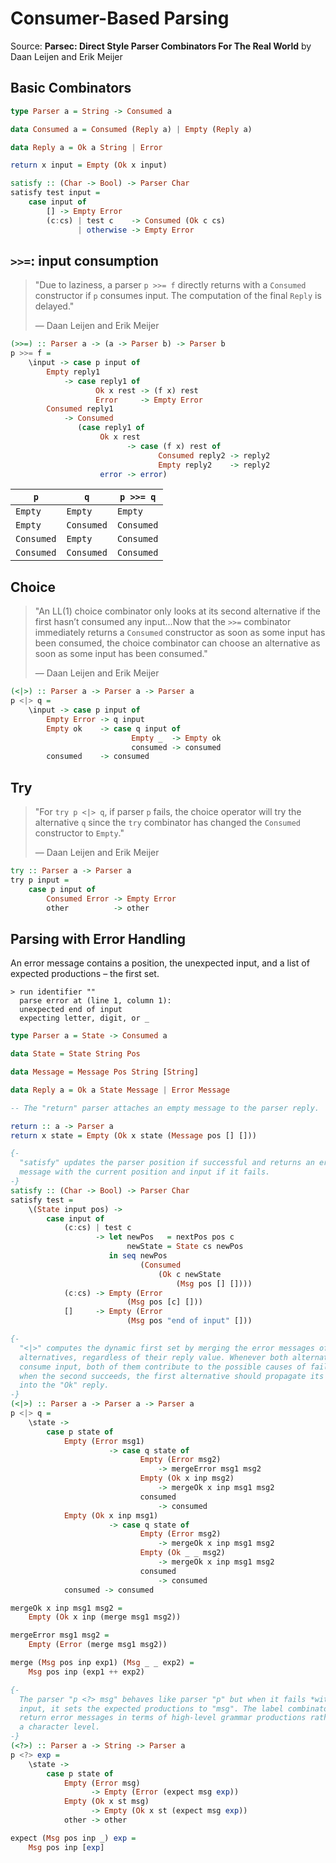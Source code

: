 # Consumer-Based Parsing

Source: **Parsec: Direct Style Parser Combinators For The Real World** by Daan Leijen and Erik Meijer

## Basic Combinators

```haskell
type Parser a = String -> Consumed a

data Consumed a = Consumed (Reply a) | Empty (Reply a)

data Reply a = Ok a String | Error

return x input = Empty (Ok x input)

satisfy :: (Char -> Bool) -> Parser Char
satisfy test input = 
    case input of
        [] -> Empty Error
        (c:cs) | test c    -> Consumed (Ok c cs)
               | otherwise -> Empty Error
```

## `>>=`: input consumption

> "Due to laziness, a parser `p >>= f` directly returns with a `Consumed` constructor
>  if `p` consumes input. The computation of the final `Reply` is delayed."
>  
>  — Daan Leijen and Erik Meijer

```haskell
(>>=) :: Parser a -> (a -> Parser b) -> Parser b
p >>= f =
    \input -> case p input of
        Empty reply1
            -> case reply1 of
                   Ok x rest -> (f x) rest
                   Error     -> Empty Error
        Consumed reply1
            -> Consumed
               (case reply1 of
                    Ok x rest
                          -> case (f x) rest of
                                 Consumed reply2 -> reply2
                                 Empty reply2    -> reply2
                    error -> error)
```

| `p`        | `q`        | `p >>= q`  |
| ---------- | ---------- | ---------- |
| `Empty`    | `Empty`    | `Empty`    |
| `Empty`    | `Consumed` | `Consumed` |
| `Consumed` | `Empty`    | `Consumed` |
| `Consumed` | `Consumed` | `Consumed` |

## Choice

> "An LL(1) choice combinator only looks at its second alternative if the first hasn’t
>  consumed any input...Now that the `>>=` combinator immediately returns a `Consumed`
>  constructor as soon as some input has been consumed, the choice combinator
>  can choose an alternative as soon as some input has been consumed."
>  
>  — Daan Leijen and Erik Meijer

```haskell
(<|>) :: Parser a -> Parser a -> Parser a
p <|> q =
    \input -> case p input of
        Empty Error -> q input
        Empty ok    -> case q input of
                           Empty _  -> Empty ok
                           consumed -> consumed
        consumed    -> consumed
```

## Try

> "For `try p <|> q`, if parser `p` fails, the choice operator will try the alternative `q`
>  since the `try` combinator has changed the `Consumed` constructor to `Empty`."
>  
>  — Daan Leijen and Erik Meijer

```haskell
try :: Parser a -> Parser a
try p input =
    case p input of
        Consumed Error -> Empty Error
        other          -> other
```

## Parsing with Error Handling

An error message contains a position, the unexpected input, and a list of
expected productions – the first set.

```
> run identifier ""
  parse error at (line 1, column 1):
  unexpected end of input
  expecting letter, digit, or _
```

```haskell
type Parser a = State -> Consumed a

data State = State String Pos

data Message = Message Pos String [String]

data Reply a = Ok a State Message | Error Message

-- The "return" parser attaches an empty message to the parser reply.

return :: a -> Parser a
return x state = Empty (Ok x state (Message pos [] []))

{-
  "satisfy" updates the parser position if successful and returns an error
  message with the current position and input if it fails.
-}
satisfy :: (Char -> Bool) -> Parser Char
satisfy test =
    \(State input pos) ->
        case input of
            (c:cs) | test c
                   -> let newPos   = nextPos pos c
                          newState = State cs newPos
                      in seq newPos
                             (Consumed
                                 (Ok c newState
                                     (Msg pos [] [])))
            (c:cs) -> Empty (Error
                          (Msg pos [c] []))
            []     -> Empty (Error
                          (Msg pos "end of input" []))

{-
  "<|>" computes the dynamic first set by merging the error messages of two "Empty"
  alternatives, regardless of their reply value. Whenever both alternatives do not
  consume input, both of them contribute to the possible causes of failure. Even
  when the second succeeds, the first alternative should propagate its error messages
  into the "Ok" reply.
-}
(<|>) :: Parser a -> Parser a -> Parser a
p <|> q =
    \state -> 
        case p state of
            Empty (Error msg1)
                      -> case q state of
                             Empty (Error msg2)
                                 -> mergeError msg1 msg2
                             Empty (Ok x inp msg2)
                                 -> mergeOk x inp msg1 msg2
                             consumed
                                 -> consumed
            Empty (Ok x inp msg1)
                      -> case q state of
                             Empty (Error msg2)
                                 -> mergeOk x inp msg1 msg2
                             Empty (Ok _ _ msg2)
                                 -> mergeOk x inp msg1 msg2
                             consumed
                                 -> consumed
            consumed -> consumed

mergeOk x inp msg1 msg2 =
    Empty (Ok x inp (merge msg1 msg2))

mergeError msg1 msg2 =
    Empty (Error (merge msg1 msg2))

merge (Msg pos inp exp1) (Msg _ _ exp2) =
    Msg pos inp (exp1 ++ exp2)

{-
  The parser "p <?> msg" behaves like parser "p" but when it fails *without* consuming
  input, it sets the expected productions to "msg". The label combinator is used to
  return error messages in terms of high-level grammar productions rather than at
  a character level.
-}
(<?>) :: Parser a -> String -> Parser a
p <?> exp =
    \state ->
        case p state of
            Empty (Error msg)
                  -> Empty (Error (expect msg exp))
            Empty (Ok x st msg)
                  -> Empty (Ok x st (expect msg exp))
            other -> other

expect (Msg pos inp _) exp =
    Msg pos inp [exp]
```
